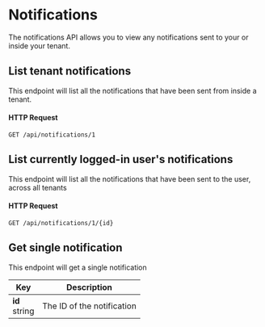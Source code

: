 # Notifications

The notifications API allows you to view any notifications sent to your or inside your tenant.

## List tenant notifications

This endpoint will list all the notifications that have been sent from inside a tenant.

#### HTTP Request

`GET /api/notifications/1`

## List currently logged-in user's notifications

This endpoint will list all the notifications that have been sent to the user, across all tenants

#### HTTP Request

`GET /api/notifications/1/{id}`

## Get single notification

This endpoint will get a single notification

Key | Description
--- | -----------
**id**<br/>string | The ID of the notification
